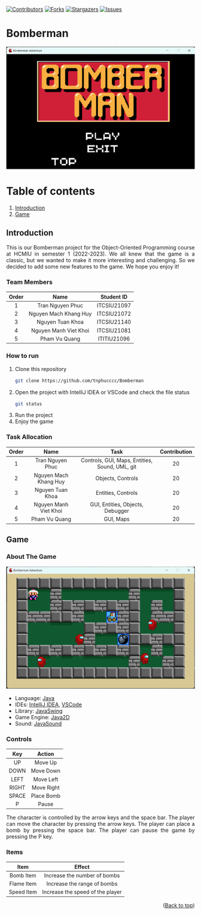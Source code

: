 [![Contributors][contributors-shield]][contributors-url]
[![Forks][forks-shield]][forks-url]
[![Stargazers][stars-shield]][stars-url]
[![Issues][issues-shield]][issues-url]

# Bomberman

<div align="center">
<img src="src/main/resources/Screenshots/Menu.png" alt="">
</div>

<!-- TABLE OF CONTENTS -->

# Table of contents

1. [Introduction](#Introduction)
2. [Game](#Game)

<!-- <details>
<summary>Table of Contents</summary>
<ol>
    <li>
        <a href="#Introduction">Introduction</a>
        <ul>
            <li><a href="#Team-Members">Team Members</a></li>
            <li><a href="#How-to-Run">How to Run</a></li>
            <li><a href="#Task-Allocation">Task Allocation</a></li>
        </ul>
    </li>
    <li>
        <a href="#Game">Game</a>
        <ul>
            <li><a href="#About-the-Game">About the Game</a></li>
            <li><a href="#Controls">Controls</a></li>
            <li><a href="#Items">Items</a></li>
        </ul>
    </li>
</ol>
</details> -->

<!-- ABOUT THE PROJECT -->

## Introduction <a name="Introduction"></a>

<div style = "text-align: justify">
This is our Bomberman project for the Object-Oriented Programming course at HCMIU in semester 1 (2022-2023). We all knew that the game is a classic, but we wanted to make it more interesting and challenging. So we decided to add some new features to the game. We hope you enjoy it!
</div>

### Team Members

| Order |         Name          | Student ID  |
|:-----:|:---------------------:|:-----------:|
|   1   |   Tran Nguyen Phuc    | ITCSIU21097 |
|   2   | Nguyen Mach Khang Huy | ITCSIU21072 |
|   3   |   Nguyen Tuan Khoa    | ITCSIU21140 |
|   4   | Nguyen Manh Viet Khoi | ITCSIU21081 |
|   5   |     Pham Vu Quang     | ITITIU21096 |

### How to run

1. Clone this repository
    ```sh
    git clone https://github.com/tnphucccc/Bomberman
    ```
2. Open the project with IntelliJ IDEA or VSCode and check the file status
    ```sh
    git status
    ```
3. Run the project
4. Enjoy the game

### Task Allocation

| Order |         Name          |                      Task                      | Contribution |
|:-----:|:---------------------:|:----------------------------------------------:|:------------:|
|   1   |   Tran Nguyen Phuc    | Controls, GUI, Maps, Entities, Sound, UML, git |      20      |
|   2   | Nguyen Mach Khang Huy |               Objects, Controls                |      20      |
|   3   |   Nguyen Tuan Khoa    |               Entities, Controls               |      20      |
|   4   | Nguyen Manh Viet Khoi |        GUI, Entities, Objects, Debugger        |      20      |
|   5   |     Pham Vu Quang     |                   GUI, Maps                    |      20      |

<!-- Game -->

## Game <a name="Game"></a>

### About The Game

<div align="center">
<img src="src/main/resources/Screenshots/Map1.png" alt="">
</div>

- Language: [Java](https://www.java.com/en/)
- IDEs: [IntelliJ IDEA](https://www.jetbrains.com/idea/), [VSCode](https://code.visualstudio.com/)
- Library: [JavaSwing](https://docs.oracle.com/javase/tutorial/uiswing/)
- Game Engine: [Java2D](https://docs.oracle.com/javase/7/docs/api/java/awt/Graphics2D.html)
- Sound: [JavaSound](https://docs.oracle.com/javase/7/docs/api/javax/sound/sampled/Clip.html)

### Controls

|  Key  |   Action   |
|:-----:|:----------:|
|  UP   |  Move Up   |
| DOWN  | Move Down  |
| LEFT  | Move Left  |
| RIGHT | Move Right |
| SPACE | Place Bomb |
|   P   |   Pause    |

<div style = "text-align: justify">
The character is controlled by the arrow keys and the space bar. The player can move the character by pressing the arrow
keys. The player can place a bomb by pressing the space bar. The player can pause the game by pressing the P key.
</div>

### Items

|    Item    |              Effect              |
|:----------:|:--------------------------------:|
| Bomb Item  |   Increase the number of bombs   |
| Flame Item |   Increase the range of bombs    |
| Speed Item | Increase the speed of the player |

<p align="right">(<a href="#top">Back to top</a>)</p>

<!-- MARKDOWN LINKS & IMAGES -->
<!-- https://www.markdownguide.org/basic-syntax/#reference-style-links -->

[contributors-shield]: https://img.shields.io/github/contributors/tnphucccc/Bomberman.svg?style=for-the-badge

[contributors-url]: https://github.com/tnphucccc/Bomberman-Adventure/graphs/contributors

[forks-shield]: https://img.shields.io/github/forks/tnphucccc/Bomberman.svg?style=for-the-badge

[forks-url]: https://github.com/tnphucccc/Bomberman-Adventure/network/members

[stars-shield]: https://img.shields.io/github/stars/tnphucccc/Bomberman.svg?style=for-the-badge

[stars-url]: https://github.com/tnphucccc/Bomberman-Adventure/stargazers

[issues-shield]: https://img.shields.io/github/issues/tnphucccc/Bomberman.svg?style=for-the-badge

[issues-url]: https://github.com/tnphucccc/Bomberman-Adventure/issues